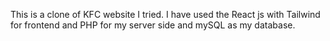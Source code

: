 This is a clone of KFC website I tried. 
I have used the React js with Tailwind for frontend and PHP for my server side and mySQL as my database.
